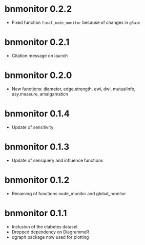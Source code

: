 # bnmonitor 0.2.2

 - Fixed function `final_node_monitor` because of changes in `gRain`

# bnmonitor 0.2.1

 - Citation message on launch
 
# bnmonitor 0.2.0

 - New functions: diameter, edge.strength, ewi, dwi, mutualinfo, asy.measure, amalgamation
 
# bnmonitor 0.1.4

 - Update of sensitivity 
 
# bnmonitor 0.1.3

 - Update of sensquery and influence functions
 
# bnmonitor 0.1.2
    
 - Renaming of functions node_monitor and global_monitor

# bnmonitor 0.1.1

 - Inclusion of the diabetes dataset
 - Dropped dependency on DiagrammeR
 - qgraph package now used for plotting
     
